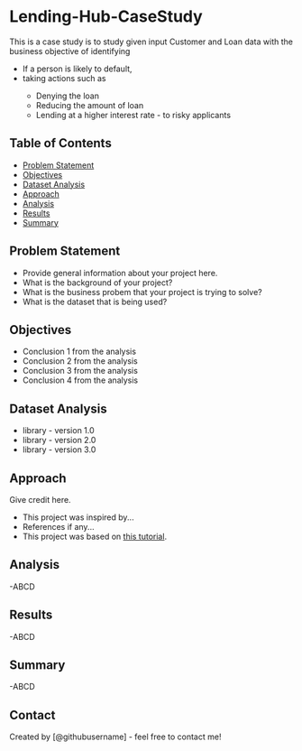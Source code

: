 # Lending-Hub-CaseStudy
This is a case study is to study given input Customer and Loan data with the business objective of identifying <br>
	<UL>
 		<LI>If a person is likely to default,  </LI>
		<LI>taking actions such as </LI>
  		<UL>
			<LI>Denying the loan </LI>
			<LI>Reducing the amount of loan </LI>
			<LI>Lending  at a higher interest rate - to risky applicants</LI>
   		</UL>
	</UL>
## Table of Contents
* [Problem Statement](#Problem-Statement)
* [Objectives](#Objectives)
* [Dataset Analysis](#Dataset-Analysis)
* [Approach](#Approach)
* [Analysis](#Analysis)
* [Results](#Results)
* [Summary](#Summary)

<!-- You can include any other section that is pertinent to your problem -->

## Problem Statement
- Provide general information about your project here.
- What is the background of your project?
- What is the business probem that your project is trying to solve?
- What is the dataset that is being used?

<!-- You don't have to answer all the questions - just the ones relevant to your project. -->

## Objectives
- Conclusion 1 from the analysis
- Conclusion 2 from the analysis
- Conclusion 3 from the analysis
- Conclusion 4 from the analysis

<!-- You don't have to answer all the questions - just the ones relevant to your project. -->


## Dataset Analysis
- library - version 1.0
- library - version 2.0
- library - version 3.0

<!-- As the libraries versions keep on changing, it is recommended to mention the version of library used in this project -->

## Approach
Give credit here.
- This project was inspired by...
- References if any...
- This project was based on [this tutorial](https://www.example.com).

## Analysis
-ABCD

## Results
-ABCD

## Summary
-ABCD

## Contact
Created by [@githubusername] - feel free to contact me!


<!-- Optional -->
<!-- ## License -->
<!-- This project is open source and available under the [... License](). -->

<!-- You don't have to include all sections - just the one's relevant to your project -->
